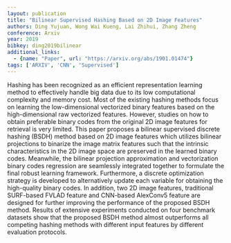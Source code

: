```yaml
---
layout: publication
title: "Bilinear Supervised Hashing Based on 2D Image Features"
authors: Ding Yujuan, Wong Wai Kueng, Lai Zhihui, Zhang Zheng
conference: Arxiv
year: 2019
bibkey: ding2019bilinear
additional_links:
  - {name: "Paper", url: "https://arxiv.org/abs/1901.01474"}
tags: ['ARXIV', 'CNN', 'Supervised']
---
```

Hashing has been recognized as an efficient representation learning method to effectively handle big data due to its low computational complexity and memory cost. Most of the existing hashing methods focus on learning the low-dimensional vectorized binary features based on the high-dimensional raw vectorized features. However, studies on how to obtain preferable binary codes from the original 2D image features for retrieval is very limited. This paper proposes a bilinear supervised discrete hashing (BSDH) method based on 2D image features which utilizes bilinear projections to binarize the image matrix features such that the intrinsic characteristics in the 2D image space are preserved in the learned binary codes. Meanwhile, the bilinear projection approximation and vectorization binary codes regression are seamlessly integrated together to formulate the final robust learning framework. Furthermore, a discrete optimization strategy is developed to alternatively update each variable for obtaining the high-quality binary codes. In addition, two 2D image features, traditional SURF-based FVLAD feature and CNN-based AlexConv5 feature are designed for further improving the performance of the proposed BSDH method. Results of extensive experiments conducted on four benchmark datasets show that the proposed BSDH method almost outperforms all competing hashing methods with different input features by different evaluation protocols.